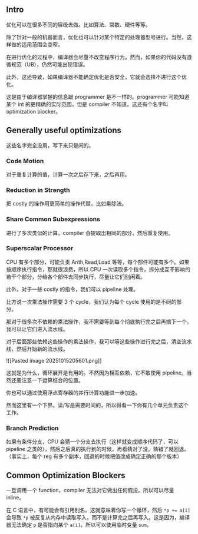 ## Intro

优化可以在很多不同的层级去做。比如算法、常数、硬件等等。

除了针对一般的机器而言，优化也可以针对某个特定的处理器型号进行。当然，这样做的适用范围会变窄。

在进行优化的过程中，编译器会尽量不改变程序行为。然而，如果你的代码没有遵循规范（UB），仍然可能出现错误。

此外，这还导致，如果编译器不能确定优化是否安全，它就会选择不进行这个优化。

这是由于编译器掌握的信息跟 programmer 是不一样的。programmer 可能知道某个 int 的更精确的实际范围，但是 compiler 不知道。这还有个名字叫 optimization blocker。

## Generally useful optimizations

这些名字完全没用，写下来只是闲的。

### Code Motion

对于重复计算的值，计算一次之后存下来，之后再用。

### Reduction in Strength

把 costly 的操作用更简单的操作代替。比如乘除法。

### Share Common Subexpressions

进行了多次类似的计算，compiler 会提取出相同的部分，然后重复使用。

### Superscalar Processor

CPU 有多个部分，可能负责 Arith,Read,Load 等等，每个部件可能有多个。如果按顺序执行指令，那就很浪费，所以 CPU 一次读取多个指令，拆分成互不影响的若干个部分，分给各个部件去同步执行，尽量让它们别闲着。

此外，对于一些 costly 的指令，我们可以 pipeline 处理。

比方说一次乘法操作需要 3 个 cycle，我们认为每个 cycle 使用的是不同的部分。

那对于很多次不依赖的乘法操作，我不需要等到每个彻底执行完之后再搞下一个，我可以让它们进入流水线。

对于后面那些依赖这些操作的乘法操作，我可以等这些操作进行完之后，清空流水线，然后开始新的流水线。

![[Pasted image 20251015205601.png]]

这就是为什么，循环展开是有用的。不然因为相互依赖，它不敢使用 pipeline。当然还要注意一下运算结合的位置。

你也可以通过使用浮点寄存器的并行计算功能进一步加速。

然而这里有一个下界。读/写是需要时间的，所以得看一下你有几个单元负责这个工作。

### Branch Prediction

如果有条件分支，CPU 会猜一个分支去执行（这样就变成顺序代码了，可以 pipeline 之类的），然后之后真的执行到的时候，再看猜对了没。猜错了就回退。（事实上，每个 reg 有多个副本，回退的时候把值改成确定正确的那个版本）
## Common Optimization Blockers

一旦调用一个 function，compiler 无法对它做出任何假设。所以可以尽量 inline。

在 C 语言中，有可能会有引用别名。这就意味着你写一个循环，然后 `*p += a[i]` 会导致 `*p` 被反复从内存中读取写入，而不是计算完之后再写入。这是因为，编译器无法确定 `p` 是否指向某个 `a[i]`。所以可以使用临时变量 `sum`。